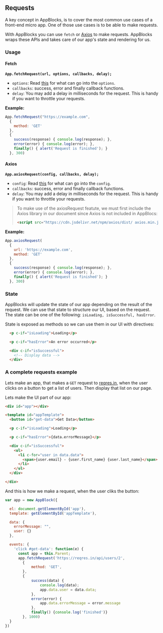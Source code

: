 ## Requests

A key concept in AppBlocks, is to cover the most common use cases of a front-end micro app. One of those use cases is to be able to make requests.

With AppBlocks you can use `fetch` or [Axios](https://github.com/axios/axios) to make requests. AppBlocks wraps these APIs and takes care of our app's state and rendering for us.

### Usage

#### Fetch
**`App.fetchRequest(url, options, callbacks, delay);`**

- `options`: Read [this](https://developer.mozilla.org/en-US/docs/Web/API/fetch#options) for what can go into the `options`.
- `callbacks`: success, error and finally callback functions.
- `delay`: You may add a delay in milliseconds for the request. This is handy if you want to throttle your requests.

**Example:**
```js
App.fetchRequest("https://example.com",
  {
    method: 'GET'
  },
  {
    success(response) { console.log(response); },
    error(error) { console.log(error); },
    finally() { alert('Request is finished'); }
  }, 300)
```

#### Axios
**`App.axiosRequest(config, callbacks, delay);`**

- `config`: Read [this](https://axios-http.com/docs/req_config) for what can go into the `config`.
- `callbacks`: success, error and finally callback functions.
- `delay`: You may add a delay in milliseconds for the request. This is handy if you want to throttle your requests.

> To make use of the axiosRequest featute, we must first include the Axios library in our document since Axios is not included in AppBlocs:
> ```html
> <script src="https://cdn.jsdelivr.net/npm/axios/dist/ axios.min.js"></script>
> ```

**Example:**
```js
App.axiosRequest(
  {
    url: 'https://example.com',
    method: 'GET'
  },
  {
    success(response) { console.log(response); },
    error(error) { console.log(error); },
    finally() { alert('Request is finished'); }
  }, 300)
```

### State

AppBlocks will update the state of our app depending on the result of the request. We can use that state to structure our UI, based on the request. The state can be one of the following: `isLoading, isSuccessful, hasError`.

State is exposed as methods so we can use them in our UI with directives:

```html
  <p c-if="isLoading">Loading</p>

  <p c-if="hasError">An error occurred</p>

  <div c-if="isSuccessful">
    <!-- Display data -->
  </div>
```


### A complete requests example

Lets make an app, that makes a `GET` request to [reqres.in](https://reqres.in/), when the user clicks on a button to get a list of users. Then display that list on our page.

Lets make the UI part of our app:

```html
<div id="app"></div>

<template id="appTemplate">
  <button id="get-data">Get Data</button>

  <p c-if="isLoading">Loading</p>

  <p c-if="hasError">{data.errorMessage}</p>

  <div c-if="isSuccessful">
    <ul>
      <li c-for="user in data.data">
        <span>{user.email} - {user.first_name} {user.last_name}</span>
      </li>
    </ul>
  </div>

</div>
```

And this is how we make a request, when the user cliks the button:

```js
var app = new AppBlock({

  el: document.getElementById('app'),
  template: getElementById('appTemplate'),

  data: {
    errorMessage: "",
    user: {}
  },

  events: {
    'click #get-data': function(e) {
      const app = this.Parent;
      app.fetchRequest('https://reqres.in/api/users/2',
        {
            method: 'GET',
        },
        {
            success(data) {
                console.log(data);
                app.data.user = data.data;
            },
            error(error) {
                app.data.errorMessage = error.message
            },
            finally() {console.log('finished')}
        }, 1000)
  }
})
```